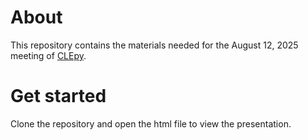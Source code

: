 # About

This repository contains the materials needed for the August 12, 2025 meeting of [CLEpy](https://www.clepy.org/).

# Get started

Clone the repository and open the html file to view the presentation.
